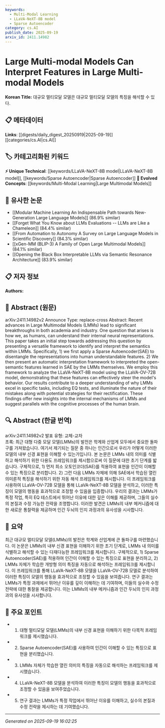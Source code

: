 ```yaml
---
keywords:
  - Multi-Modal Learning
  - LLaVA-NeXT-8B model
  - Sparse Autoencoder
category: cs.AI
publish_date: 2025-09-19
arxiv_id: 2411.14982
---
```


<!-- KEYWORD_LINKING_METADATA:
{
  "processed_timestamp": "2025-09-22 21:38:39.714737",
  "vocabulary_version": "1.0",
  "selected_keywords": [
    "Multi-Modal Learning",
    "LLaVA-NeXT-8B model",
    "Sparse Autoencoder"
  ],
  "rejected_keywords": [
    "Cognitive Processes"
  ],
  "similarity_scores": {
    "Multi-Modal Learning": 0.8,
    "LLaVA-NeXT-8B model": 0.78,
    "Sparse Autoencoder": 0.75
  },
  "extraction_method": "AI_prompt_based",
  "budget_applied": true
}
-->


# Large Multi-modal Models Can Interpret Features in Large Multi-modal Models

**Korean Title:** 대규모 멀티모달 모델은 대규모 멀티모달 모델의 특징을 해석할 수 있다.

## 📋 메타데이터

**Links**: [[digests/daily_digest_20250919|2025-09-19]]   [[categories/cs.AI|cs.AI]]

## 🏷️ 카테고리화된 키워드
**⚡ Unique Technical**: [[keywords/LLaVA-NeXT-8B model|LLaVA-NeXT-8B model]], [[keywords/Sparse Autoencoder|Sparse Autoencoder]]
**🚀 Evolved Concepts**: [[keywords/Multi-Modal Learning|Large Multimodal Models]]

## 🔗 유사한 논문
- [[Modular Machine Learning An Indispensable Path towards New-Generation Large Language Models]] (86.9% similar)
- [[Forget What You Know about LLMs Evaluations -- LLMs are Like a Chameleon]] (84.4% similar)
- [[From Automation to Autonomy A Survey on Large Language Models in Scientific Discovery]] (84.3% similar)
- [[xGen-MM (BLIP-3) A Family of Open Large Multimodal Models]] (84.1% similar)
- [[Opening the Black Box Interpretable LLMs via Semantic Resonance Architecture]] (83.9% similar)

## 📋 저자 정보

**Authors:** 

## 📄 Abstract (원문)

arXiv:2411.14982v2 Announce Type: replace-cross 
Abstract: Recent advances in Large Multimodal Models (LMMs) lead to significant breakthroughs in both academia and industry. One question that arises is how we, as humans, can understand their internal neural representations. This paper takes an initial step towards addressing this question by presenting a versatile framework to identify and interpret the semantics within LMMs. Specifically, 1) we first apply a Sparse Autoencoder(SAE) to disentangle the representations into human understandable features. 2) We then present an automatic interpretation framework to interpreted the open-semantic features learned in SAE by the LMMs themselves. We employ this framework to analyze the LLaVA-NeXT-8B model using the LLaVA-OV-72B model, demonstrating that these features can effectively steer the model's behavior. Our results contribute to a deeper understanding of why LMMs excel in specific tasks, including EQ tests, and illuminate the nature of their mistakes along with potential strategies for their rectification. These findings offer new insights into the internal mechanisms of LMMs and suggest parallels with the cognitive processes of the human brain.

## 🔍 Abstract (한글 번역)

arXiv:2411.14982v2 발표 유형: 교체-교차  
초록: 최근 대형 다중 모달 모델(LMMs)의 발전은 학계와 산업계 모두에서 중요한 돌파구를 가져왔습니다. 여기서 제기되는 질문 중 하나는 인간으로서 우리가 어떻게 이러한 모델의 내부 신경 표현을 이해할 수 있는가입니다. 본 논문은 LMMs 내의 의미를 식별하고 해석하기 위한 다용도 프레임워크를 제시함으로써 이 질문에 대한 초기 단계를 밟습니다. 구체적으로, 1) 먼저 희소 오토인코더(SAE)를 적용하여 표현을 인간이 이해할 수 있는 특징으로 분리합니다. 2) 그런 다음 LMMs 자체에 의해 SAE에서 학습된 열린 의미론적 특징을 해석하기 위한 자동 해석 프레임워크를 제시합니다. 이 프레임워크를 사용하여 LLaVA-OV-72B 모델을 통해 LLaVA-NeXT-8B 모델을 분석하고, 이러한 특징이 모델의 행동을 효과적으로 조정할 수 있음을 입증합니다. 우리의 결과는 LMMs가 특정 작업, 특히 EQ 테스트에서 뛰어난 이유에 대한 깊은 이해를 제공하며, 그들의 실수의 본질과 수정 가능한 전략을 조명합니다. 이러한 발견은 LMMs의 내부 메커니즘에 대한 새로운 통찰력을 제공하며 인간 두뇌의 인지 과정과의 유사성을 시사합니다.

## 📝 요약

최근 대규모 멀티모달 모델(LMMs)의 발전은 학계와 산업계에 큰 돌파구를 마련했습니다. 이 논문은 LMMs의 내부 신경 표현을 이해하기 위한 초기 단계로, LMMs 내 의미를 식별하고 해석할 수 있는 다재다능한 프레임워크를 제시합니다. 구체적으로, 1) Sparse Autoencoder(SAE)를 적용하여 인간이 이해할 수 있는 특징으로 표현을 분리하고, 2) LMMs 자체가 학습한 개방형 의미 특징을 자동으로 해석하는 프레임워크를 제시합니다. 이 프레임워크를 통해 LLaVA-NeXT-8B 모델을 LLaVA-OV-72B 모델로 분석하여 이러한 특징이 모델의 행동을 효과적으로 조정할 수 있음을 보여줍니다. 연구 결과는 LMMs가 특정 과제에서 뛰어난 이유를 깊이 이해하는 데 기여하며, 이들의 실수와 수정 전략에 대한 통찰을 제공합니다. 이는 LMMs의 내부 메커니즘과 인간 두뇌의 인지 과정과의 유사성을 시사합니다.

## 🎯 주요 포인트

- 1. 대형 멀티모달 모델(LMMs)의 내부 신경 표현을 이해하기 위한 다목적 프레임워크를 제시했습니다.

- 2. Sparse Autoencoder(SAE)를 사용하여 인간이 이해할 수 있는 특징으로 표현을 분리했습니다.

- 3. LMMs 자체가 학습한 열린 의미의 특징을 자동으로 해석하는 프레임워크를 제시했습니다.

- 4. LLaVA-NeXT-8B 모델을 분석하여 이러한 특징이 모델의 행동을 효과적으로 조정할 수 있음을 보여주었습니다.

- 5. 연구 결과는 LMMs가 특정 작업에서 뛰어난 이유를 이해하고, 실수의 본질과 수정 전략을 제시하는 데 기여했습니다.

---

*Generated on 2025-09-19 16:02:25*